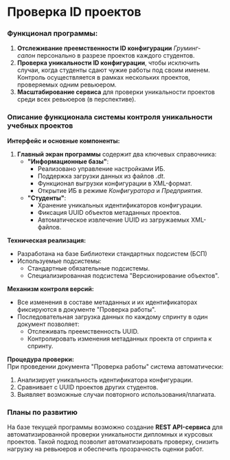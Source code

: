 # Проверка ID проектов

### **Функционал программы:**

1. **Отслеживание преемственности ID конфигурации** _Груминг-салон_ персонально в разрезе проектов каждого студентов.
2. **Проверка уникальности ID конфигурации**, чтобы исключить случаи, когда студенты сдают чужие работы под своим именем. Контроль осуществляется в рамках нескольких проектов, проверяемых одним ревьюером.
3. **Масштабирование сервиса** для проверки уникальности проектов среди всех ревьюеров (в перспективе).

### Описание функционала системы контроля уникальности учебных проектов

**Интерфейс и основные компоненты:**

1. **Главный экран программы** содержит два ключевых справочника:
    - **"Информационные базы"**:
        - Реализовано управление настройками ИБ.
        - Поддержка загрузки данных из файлов _.dt_.
        - Функционал выгрузки конфигурации в XML-формат.
        - Открытие ИБ в режиме *Конфигуратора* и *Предприятия*.
    - **"Студенты"**:
        - Хранение уникальных идентификаторов конфигурации.
        - Фиксация UUID объектов метаданных проектов.
        - Автоматическое извлечение UUID из загружаемых XML-файлов.
            
**Техническая реализация:**

- Разработана на базе Библиотеки стандартных подсистем (БСП)
- Используемые подсистемы:
    - Стандартные обязательные подсистемы.
    - Специализированная подсистема "Версионирование объектов".

**Механизм контроля версий:**

- Все изменения в составе метаданных и их идентификаторах фиксируются в документе "Проверка работы".
- Последовательная загрузка данных по каждому спринту в один документ позволяет:
    - Отслеживать преемственность UUID.
    - Контролировать изменения метаданных проекта от спринта к спринту.

**Процедура проверки:**  
При проведении документа "Проверка работы" система автоматически:

1. Анализирует уникальность идентификатора конфигурации.
2. Сравнивает с UUID проектов других студентов.
3. Выявляет возможные случаи повторного использования/плагиата.


### **Планы по развитию**

На базе текущей программы возможно создание **REST API-сервиса** для автоматизированной проверки уникальности дипломных и курсовых проектов. Такой подход позволит автоматизировать проверку, снизить нагрузку на ревьюеров и обеспечить прозрачность оценки работ.
